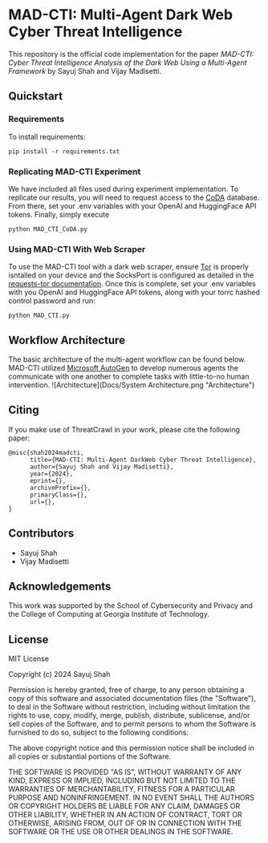 # MAD-CTI: Multi-Agent Dark Web Cyber Threat Intelligence

This repository is the official code implementation for the paper _MAD-CTI: Cyber Threat Intelligence Analysis of the Dark Web Using a Multi-Agent Framework_ by Sayuj Shah and Vijay Madisetti.

## Quickstart

### Requirements

To install requirements:

```setup
pip install -r requirements.txt
```

### Replicating MAD-CTI Experiment

We have included all files used during experiment implementation. To replicate our results, you will need to request access to the [CoDA](https://huggingface.co/datasets/s2w-ai/CoDA) database. From there, set your .env variables with your OpenAI and HuggingFace API tokens. Finally, simply execute
```
python MAD_CTI_CoDA.py
```

### Using MAD-CTI With Web Scraper

To use the MAD-CTI tool with a dark web scraper, ensure [Tor](https://www.torproject.org/) is properly isntalled on your device and the SocksPort is configured as detailed in the [requests-tor documentation](https://pypi.org/project/requests-tor/). Once this is complete, set your .env variables with you OpenAI and HuggingFace API tokens, along with your torrc hashed control password and run:
```
python MAD_CTI.py
```

## Workflow Architecture

The basic architecture of the multi-agent workflow can be found below. MAD-CTI utilized [Microsoft AutoGen](https://www.microsoft.com/en-us/research/project/autogen/) to develop numerous agents the communicate with one another to complete tasks with little-to-no human intervention.
![Architecture](Docs/System Architecture.png "Architecture")

## Citing

If you make use of ThreatCrawl in your work, please cite the following paper:

```
@misc{shah2024madcti,
      title={MAD-CTI: Multi-Agent DarkWeb Cyber Threat Intelligence}, 
      author={Sayuj Shah and Vijay Madisetti},
      year={2024},
      eprint={},
      archivePrefix={},
      primaryClass={},
      url={}, 
}
```

## Contributors

- Sayuj Shah
- Vijay Madisetti

## Acknowledgements

This work was supported by the School of Cybersecurity and Privacy and the College of Computing at Georgia Institute of Technology.

## License

MIT License

Copyright (c) 2024 Sayuj Shah

Permission is hereby granted, free of charge, to any person obtaining a copy
of this software and associated documentation files (the "Software"), to deal
in the Software without restriction, including without limitation the rights
to use, copy, modify, merge, publish, distribute, sublicense, and/or sell
copies of the Software, and to permit persons to whom the Software is
furnished to do so, subject to the following conditions:

The above copyright notice and this permission notice shall be included in all
copies or substantial portions of the Software.

THE SOFTWARE IS PROVIDED "AS IS", WITHOUT WARRANTY OF ANY KIND, EXPRESS OR
IMPLIED, INCLUDING BUT NOT LIMITED TO THE WARRANTIES OF MERCHANTABILITY,
FITNESS FOR A PARTICULAR PURPOSE AND NONINFRINGEMENT. IN NO EVENT SHALL THE
AUTHORS OR COPYRIGHT HOLDERS BE LIABLE FOR ANY CLAIM, DAMAGES OR OTHER
LIABILITY, WHETHER IN AN ACTION OF CONTRACT, TORT OR OTHERWISE, ARISING FROM,
OUT OF OR IN CONNECTION WITH THE SOFTWARE OR THE USE OR OTHER DEALINGS IN THE
SOFTWARE.